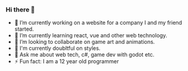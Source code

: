 ### Hi there 👋
- 🔭 I’m currently working on a website for a company I and my friend started.
- 🌱 I’m currently learning react, vue and other web technology.
- 👯 I’m looking to collaborate on game art and animations.
- 🤔 I'm currently doubltful on styles.
- 💬 Ask me about web tech, c#, game dev with godot etc.
- ⚡ Fun fact: I am a 12 year old programmer

<!--
**Innovativenut/innovativenut** is a ✨ _special_ ✨ repository because its `README.md` (this file) appears on your GitHub profile.

Here are some ideas to get you started:

- 📫 How to reach me: ...
- 😄 Pronouns: ...
-->
